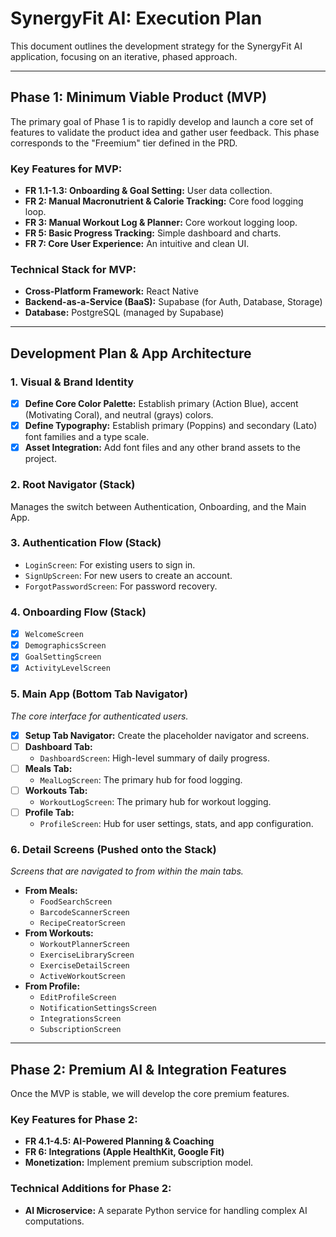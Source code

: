 # SynergyFit AI: Execution Plan

This document outlines the development strategy for the SynergyFit AI application, focusing on an iterative, phased approach.

---

## Phase 1: Minimum Viable Product (MVP)

The primary goal of Phase 1 is to rapidly develop and launch a core set of features to validate the product idea and gather user feedback. This phase corresponds to the "Freemium" tier defined in the PRD.

### Key Features for MVP:
- **FR 1.1-1.3: Onboarding & Goal Setting:** User data collection.
- **FR 2: Manual Macronutrient & Calorie Tracking:** Core food logging loop.
- **FR 3: Manual Workout Log & Planner:** Core workout logging loop.
- **FR 5: Basic Progress Tracking:** Simple dashboard and charts.
- **FR 7: Core User Experience:** An intuitive and clean UI.

### Technical Stack for MVP:
- **Cross-Platform Framework:** React Native
- **Backend-as-a-Service (BaaS):** Supabase (for Auth, Database, Storage)
- **Database:** PostgreSQL (managed by Supabase)

---

## Development Plan & App Architecture

### 1. Visual & Brand Identity
- [x] **Define Core Color Palette:** Establish primary (Action Blue), accent (Motivating Coral), and neutral (grays) colors.
- [x] **Define Typography:** Establish primary (Poppins) and secondary (Lato) font families and a type scale.
- [x] **Asset Integration:** Add font files and any other brand assets to the project.

### 2. Root Navigator (Stack)
Manages the switch between Authentication, Onboarding, and the Main App.

### 3. Authentication Flow (Stack)
- `LoginScreen`: For existing users to sign in.
- `SignUpScreen`: For new users to create an account.
- `ForgotPasswordScreen`: For password recovery.

### 4. Onboarding Flow (Stack)
- [x] `WelcomeScreen`
- [x] `DemographicsScreen`
- [x] `GoalSettingScreen`
- [x] `ActivityLevelScreen`

### 5. Main App (Bottom Tab Navigator)
*The core interface for authenticated users.*
- [x] **Setup Tab Navigator:** Create the placeholder navigator and screens.
- [ ] **Dashboard Tab:**
  - `DashboardScreen`: High-level summary of daily progress.
- [ ] **Meals Tab:**
  - `MealLogScreen`: The primary hub for food logging.
- [ ] **Workouts Tab:**
  - `WorkoutLogScreen`: The primary hub for workout logging.
- [ ] **Profile Tab:**
  - `ProfileScreen`: Hub for user settings, stats, and app configuration.

### 6. Detail Screens (Pushed onto the Stack)
*Screens that are navigated to from within the main tabs.*
- **From Meals:**
  - `FoodSearchScreen`
  - `BarcodeScannerScreen`
  - `RecipeCreatorScreen`
- **From Workouts:**
  - `WorkoutPlannerScreen`
  - `ExerciseLibraryScreen`
  - `ExerciseDetailScreen`
  - `ActiveWorkoutScreen`
- **From Profile:**
  - `EditProfileScreen`
  - `NotificationSettingsScreen`
  - `IntegrationsScreen`
  - `SubscriptionScreen`

---

## Phase 2: Premium AI & Integration Features

Once the MVP is stable, we will develop the core premium features.

### Key Features for Phase 2:
- **FR 4.1-4.5: AI-Powered Planning & Coaching**
- **FR 6: Integrations (Apple HealthKit, Google Fit)**
- **Monetization:** Implement premium subscription model.

### Technical Additions for Phase 2:
- **AI Microservice:** A separate Python service for handling complex AI computations.